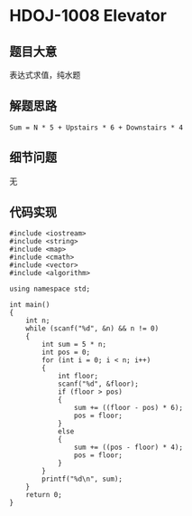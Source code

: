 # HDOJ-1008 Elevator
## 题目大意
表达式求值，纯水题
## 解题思路
`Sum = N * 5 + Upstairs * 6 + Downstairs * 4`
## 细节问题
无
## 代码实现
```
#include <iostream>
#include <string>
#include <map>
#include <cmath>
#include <vector>
#include <algorithm>

using namespace std;

int main()
{
	int n;
	while (scanf("%d", &n) && n != 0)
	{
		int sum = 5 * n;
		int pos = 0;
		for (int i = 0; i < n; i++)
		{
			int floor;
			scanf("%d", &floor);
			if (floor > pos)
			{
				sum += ((floor - pos) * 6);
				pos = floor;
			}
			else
			{
				sum += ((pos - floor) * 4);
				pos = floor;
			}
		}
		printf("%d\n", sum);
	}
	return 0;
}
```
